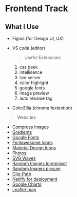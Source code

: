 # Frontend Track


## What I Use

- Figma (for Design UI, UX)

- VS code (editor) 
    > Useful Extensions
    1. css peek
    3. intellisence
    3. live server
    4. color highlight
    5. google fonts
    6. image preview
    7. auto rename tag
    
- ColorZilla (chrome fextention)

> Websites
- [Compress Images](https://tinypng.com/)
- [Gradients](https://uigradients.com/#WitchingHour)
- [Google Fonts](https://fonts.google.com/) 
- [Fontawesome Icons](https://fontawesome.com/v4.7.0/icons/)
- [Material Design Icons](https://materialdesignicons.com/)
- [Photos](https://www.pexels.com/) 
- [SVG Waves](https://getwaves.io/) 
- [Random Images lorempixel](http://lorempixel.com/)
- [Random Images picsum](https://picsum.photos/)
- [Clip-Path](https://bennettfeely.com/clippy/)
- [Netlify for deployment](https://www.netlify.com) 
- [Google Charts](https://developers.google.com/chart/)
- [Leaflet map](https://leafletjs.com/) 

